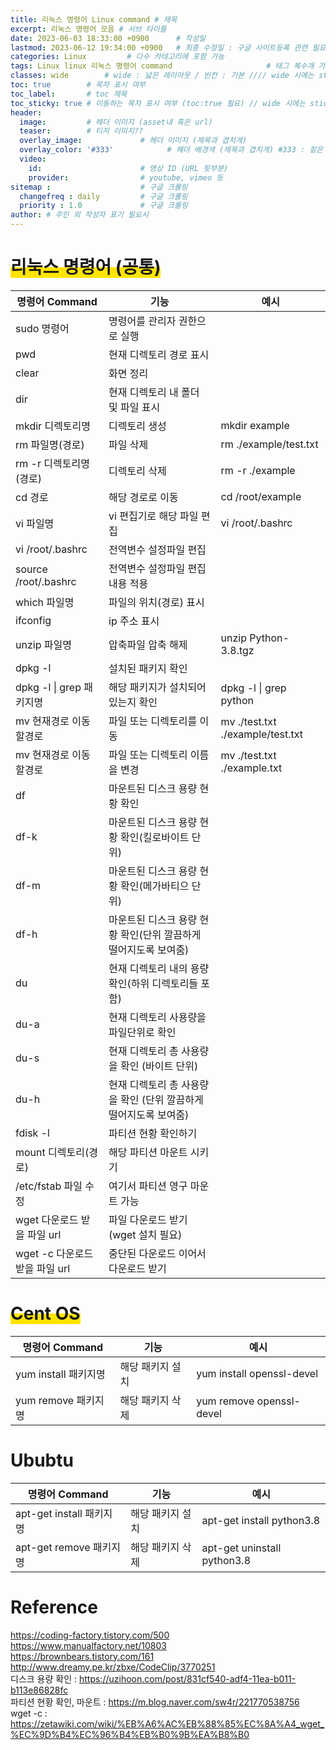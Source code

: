 ```yaml
---
title: 리눅스 명령어 Linux command # 제목
excerpt: 리눅스 명령어 모음 # 서브 타이틀
date: 2023-06-03 18:33:00 +0900      # 작성일
lastmod: 2023-06-12 19:34:00 +0900   # 최종 수정일 : 구글 사이트등록 관련 필요
categories: Linux         # 다수 카테고리에 포함 가능
tags: Linux linux 리눅스 명령어 command                     # 태그 복수개 가능
classes: wide        # wide : 넓은 레이아웃 / 빈칸 : 기본 //// wide 시에는 sticky toc 불가
toc: true        # 목차 표시 여부
toc_label:       # toc 제목
toc_sticky: true # 이동하는 목차 표시 여부 (toc:true 필요) // wide 시에는 sticky toc 불가
header: 
  image:         # 헤더 이미지 (asset내 혹은 url)
  teaser:        # 티저 이미지??
  overlay_image:             # 헤더 이미지 (제목과 겹치게)
  overlay_color: '#333'            # 헤더 배경색 (제목과 겹치게) #333 : 짙은 회색
  video:
    id:                      # 영상 ID (URL 뒷부분)
    provider:                # youtube, vimeo 등
sitemap :                    # 구글 크롤링
  changefreq : daily         # 구글 크롤링
  priority : 1.0             # 구글 크롤링
author: # 주인 외 작성자 표기 필요시
---
```

<!--postNo: 20230603_003-->

# <span style='background:linear-gradient(to top, #FFE400 50%, transparent 50%)'>리눅스 명령어 (공통)</span>  

|명령어 Command|기능|예시|
|---|---|---|
|sudo 명령어|명령어를 관리자 권한으로 실행||
|pwd|현재 디렉토리 경로 표시||
|clear|화면 정리||
|dir|현재 디렉토리 내 폴더 및 파일 표시||
|mkdir 디렉토리명|디렉토리 생성|mkdir example|
|rm 파일명(경로)|파일 삭제|rm ./example/test.txt|
|rm -r 디렉토리명(경로)|디렉토리 삭제|rm -r ./example|
|cd 경로|해당 경로로 이동|cd /root/example|
|vi 파일명|vi 편집기로 해당 파일 편집|vi /root/.bashrc|
|vi /root/.bashrc|전역변수 설정파일 편집||
|source /root/.bashrc|전역변수 설정파일 편집내용 적용||
|which 파일명|파일의 위치(경로) 표시||
|ifconfig|ip 주소 표시||
|unzip 파일명|압축파일 압축 해제|unzip Python-3.8.tgz|
|dpkg -l|설치된 패키지 확인||
|dpkg -l \| grep 패키지명|해당 패키지가 설치되어있는지 확인|dpkg -l \| grep python|
|mv 현재경로 이동할경로|파일 또는 디렉토리를 이동|mv ./test.txt ./example/test.txt|
|mv 현재경로 이동할경로|파일 또는 디렉토리 이름을 변경|mv ./test.txt ./example.txt|
|df|마운트된 디스크 용량 현황 확인||
|df-k|마운트된 디스크 용량 현황 확인(킬로바이트 단위)||
|df-m|마운트된 디스크 용량 현황 확인(메가바티으 단위)||
|df-h|마운트된 디스크 용량 현황 확인(단위 깔끔하게 떨어지도록 보여줌)||
|du|현재 디렉토리 내의 용량 확인(하위 디렉토리들 포함)||
|du-a|현재 디렉토리 사용량을 파일단위로 확인||
|du-s|현재 디렉토리 총 사용량을 확인 (바이트 단위)||
|du-h|현재 디렉토리 총 사용량을 확인 (단위 깔끔하게 떨어지도록 보여줌)||
|fdisk -l|파티션 현황 확인하기||
|mount 디렉토리(경로)|해당 파티션 마운트 시키기||
|/etc/fstab 파일 수정|여기서 파티션 영구 마운트 가능||
|wget 다운로드 받을 파일 url|파일 다운로드 받기 (wget 설치 필요)||
|wget -c 다운로드 받을 파일 url|중단된 다운로드 이어서 다운로드 받기||




# <span style='background:linear-gradient(to top, #FFE400 50%, transparent 50%)'>Cent OS</span>

|명령어 Command|기능|예시|
|---|---|---|
|yum install 패키지명|해당 패키지 설치|yum install openssl-devel|
|yum remove 패키지명|해당 패키지 삭제|yum remove openssl-devel|

# Ububtu

|명령어 Command|기능|예시|
|---|---|---|
|apt-get install 패키지명|해당 패키지 설치|apt-get install python3.8|
|apt-get remove 패키지명|해당 패키지 삭제|apt-get uninstall python3.8|


# Reference

https://coding-factory.tistory.com/500  
https://www.manualfactory.net/10803  
https://brownbears.tistory.com/161  
http://www.dreamy.pe.kr/zbxe/CodeClip/3770251  
디스크 용량 확인 : https://uzihoon.com/post/831cf540-adf4-11ea-b011-b113e86828fc  
파티션 현황 확인, 마운트 : https://m.blog.naver.com/sw4r/221770538756   
wget -c : https://zetawiki.com/wiki/%EB%A6%AC%EB%88%85%EC%8A%A4_wget_%EC%9D%B4%EC%96%B4%EB%B0%9B%EA%B8%B0  
